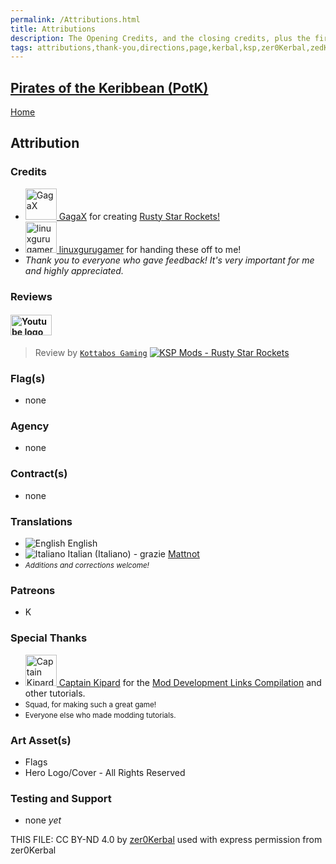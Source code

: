 ```yaml
---
permalink: /Attributions.html
title: Attributions
description: The Opening Credits, and the closing credits, plus the first of two (or is three) end credit scenes
tags: attributions,thank-you,directions,page,kerbal,ksp,zer0Kerbal,zedK
---
```

<!-- Attributions.md v1.0.5.0
Pirates of the Keribbean (PotK)
created: 01 Apr 2022
updated: 07 Jul 2022

TEMPLATE: Attributions.md v1.0.9.0
created: 01 Feb 2022
updated: 15 Mar 2023

THIS FILE: CC BY-ND 4.0 by zer0Kerbal -->
<script src="https://kit.fontawesome.com/0ea5493613.js" crossorigin="anonymous"></script>
<i class="fa fa-gear fa-spin fa-3x" style="color: firebrick"></i>

## [Pirates of the Keribbean (PotK)][mod]

[Home](./index.md)

## Attribution

### Credits

<ul>
  <li><a href="https://forum.kerbalspaceprogram.com/index.php?/profile/57813-*/"><img alt="GagaX" src="https://kerbal-forum-uploads.s3.us-west-2.amazonaws.com/monthly_12_2015/Rusty2_150px.png.1828a17115ddf26e224f4dd2bed4fda7.thumb.png.3b00d9038455e2ae006bca40a6cc0fca.png" width="50px" height="50px" > GagaX</a> for creating <a href="https://forum.kerbalspaceprogram.com/index.php?/topic/208107-*/" alt="Pirates of the Keribbean (PotK)"> Rusty Star Rockets!</a></li>
  <li><a href="https://forum.kerbalspaceprogram.com/index.php?/profile/129964-*/"><img alt="linuxgurugamer" src="https://kerbal-forum-uploads.s3.us-west-2.amazonaws.com/monthly_2017_09/square_800x800.thumb.png.ab7375e7b1dbf21a10e5b8697a63fa5f.png" width="50px" height="50px" > linuxgurugamer</a> for handing these off to me!</li>
  <li><i>Thank you to everyone who gave feedback! It's very important for me and highly appreciated.</i></li>
</ul>

### Reviews

#### <img src="https://cdn.pixabay.com/photo/2014/05/14/14/17/youtube-344106_960_720.png" alt="Youtube logo" height="33px" width="66px">

>Review by [`Kottabos Gaming`](https://forum.kerbalspaceprogram.com/index.php?/profile/36583-*/)
>[![KSP Mods - Rusty Star Rockets](https://img.youtube.com/vi/G_X4xw5P5tw/0.jpg)](https://www.youtube.com/watch?v=G_X4xw5P5tw)

### Flag(s)

* none

### Agency

* none

### Contract(s)

* none

### Translations

<ul>
  <li><img src="https://raw.githubusercontent.com/zer0Kerbal/zer0Kerbal/master/img/EN.png" alt="English" style="zoom:100%;" /> English</li>
  <li><img src="https://raw.githubusercontent.com/zer0Kerbal/zer0Kerbal/zed'K/img/IT.png" alt="Italiano" style="zoom:100%;" /> Italian (Italiano) - grazie <a href="https://github.com/MattNot" alt="MattNot">Mattnot</a></li>
  <li><small><i>Additions and corrections welcome!</i></small></li>
</ul>

### Patreons

* K

### Special Thanks

<ul>
  <li><a href="https://forum.kerbalspaceprogram.com/index.php?/profile/70516-*/"><img alt="Captain Kipard" src="https://kerbal-forum-uploads.s3.us-west-2.amazonaws.com/monthly_12_2015/itsame.png.3227b08e54fc9e3eaa0c6c2ad8e9ad07.thumb.png.5d3a3eb0344a23048ea58826e47b9781.png" width="50px" height="50px" > Captain Kipard</a> for the <a href="https://forum.kerbalspaceprogram.com/index.php?/topic/85372-*/"> Mod Development Links Compilation</a> and other tutorials.</li>
  <li><small>Squad, for making such a great game!</small></li>
  <li><small>Everyone else who made modding tutorials.</small></li>
</ul>

### Art Asset(s)

* Flags
* Hero Logo/Cover - All Rights Reserved

### Testing and Support

* none _yet_

THIS FILE: CC BY-ND 4.0 by [zer0Kerbal](https://github.com/zer0Kerbal)
  used with express permission from zer0Kerbal

[mod]: https://www.curseforge.com/kerbal/ksp-mods/PiratesoftheKeribbean "Pirates of the Keribbean (PotK)"